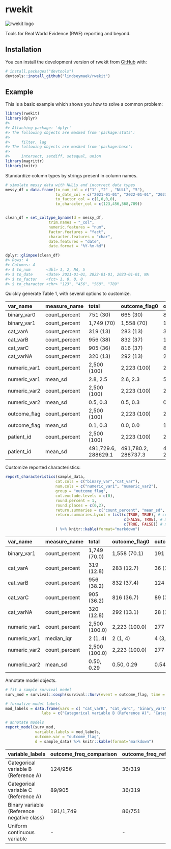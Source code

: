 
<!-- README.md is generated from README.Rmd. Please edit that file -->

# rwekit

<!-- badges: start -->

![rwekit
logo](https://github.com/lindseymaek/rwekit/blob/main/man/figures/logo.png)
<!-- badges: end -->

Tools for Real World Evidence (RWE) reporting and beyond.

## Installation

You can install the development version of rwekit from
[GitHub](https://github.com/) with:

``` r
# install.packages("devtools")
devtools::install_github("lindseymaek/rwekit")
```

## Example

This is a basic example which shows you how to solve a common problem:

``` r
library(rwekit)
library(dplyr)
#> 
#> Attaching package: 'dplyr'
#> The following objects are masked from 'package:stats':
#> 
#>     filter, lag
#> The following objects are masked from 'package:base':
#> 
#>     intersect, setdiff, setequal, union
library(magrittr)
library(knitr)
```

Standardize column types by strings present in column names.

``` r
# simulate messy data with NULLs and incorrect data types
messy_df = data.frame(to_num_col = c("1" ,"2" , "NULL", "5"),
                      to_date_col = c("2021-01-01", "2022-01-01", "2023-01-01", "NULL"),
                      to_factor_col = c(1,0,0,0),
                      to_character_col = c(123,456,568,789))


clean_df = set_coltype_byname(d = messy_df,
                   trim.names = "_col",
                   numeric.features = "num",
                   factor.features = "fact",
                   character.features = "char",
                   date.features = "date",
                   date.format = "%Y-%m-%d")

dplyr::glimpse(clean_df)
#> Rows: 4
#> Columns: 4
#> $ to_num       <dbl> 1, 2, NA, 5
#> $ to_date      <date> 2021-01-01, 2022-01-01, 2023-01-01, NA
#> $ to_factor    <fct> 1, 0, 0, 0
#> $ to_character <chr> "123", "456", "568", "789"
```

Quickly generate Table 1, with several options to customize.

| var_name     | measure_name  | total               | outcome_flag0       | outcome_flag1       |
|:-------------|:--------------|:--------------------|:--------------------|:--------------------|
| binary_var0  | count_percent | 751 (30)            | 665 (30)            | 86 (31)             |
| binary_var1  | count_percent | 1,749 (70)          | 1,558 (70)          | 191 (69)            |
| cat_varA     | count_percent | 319 (13)            | 283 (13)            | 36 (13)             |
| cat_varB     | count_percent | 956 (38)            | 832 (37)            | 124 (45)            |
| cat_varC     | count_percent | 905 (36)            | 816 (37)            | 89 (32)             |
| cat_varNA    | count_percent | 320 (13)            | 292 (13)            | 28 (10)             |
| numeric_var1 | count_percent | 2,500 (100)         | 2,223 (100)         | 277 (100)           |
| numeric_var1 | mean_sd       | 2.8, 2.5            | 2.6, 2.3            | 5.0, 3.1            |
| numeric_var2 | count_percent | 2,500 (100)         | 2,223 (100)         | 277 (100)           |
| numeric_var2 | mean_sd       | 0.5, 0.3            | 0.5, 0.3            | 0.5, 0.3            |
| outcome_flag | count_percent | 2,500 (100)         | 2,223 (100)         | 277 (100)           |
| outcome_flag | mean_sd       | 0.1, 0.3            | 0.0, 0.0            | 1.0, 0.0            |
| patient_id   | count_percent | 2,500 (100)         | 2,223 (100)         | 277 (100)           |
| patient_id   | mean_sd       | 491,729.6, 288629.1 | 491,780.2, 288737.3 | 491,323.7, 288280.1 |

Customize reported characteristics:

``` r
report_characteristics(sample_data,
                      cat.cols = c("binary_var","cat_var"),
                      num.cols = c("numeric_var1", "numeric_var2"),
                      group = "outcome_flag",
                      col.exclude.levels = c(0),
                      round.percent = 1,
                      round.places = c(0,2),
                      return.summaries = c("count_percent", "mean_sd", "median_iqr"),
                      return.summaries.bycol = list(c(TRUE, TRUE), # count_percent
                                                    c(FALSE, TRUE), # mean_sd
                                                    c(TRUE, FALSE)) # median_iqr
                      ) %>% knitr::kable(format="markdown")
```

| var_name     | measure_name  | total         | outcome_flag0 | outcome_flag1 |
|:-------------|:--------------|:--------------|:--------------|:--------------|
| binary_var1  | count_percent | 1,749 (70.0)  | 1,558 (70.1)  | 191 (69.0)    |
| cat_varA     | count_percent | 319 (12.8)    | 283 (12.7)    | 36 (13.0)     |
| cat_varB     | count_percent | 956 (38.2)    | 832 (37.4)    | 124 (44.8)    |
| cat_varC     | count_percent | 905 (36.2)    | 816 (36.7)    | 89 (32.1)     |
| cat_varNA    | count_percent | 320 (12.8)    | 292 (13.1)    | 28 (10.1)     |
| numeric_var1 | count_percent | 2,500 (100.0) | 2,223 (100.0) | 277 (100.0)   |
| numeric_var1 | median_iqr    | 2 (1, 4)      | 2 (1, 4)      | 4 (3, 7)      |
| numeric_var2 | count_percent | 2,500 (100.0) | 2,223 (100.0) | 277 (100.0)   |
| numeric_var2 | mean_sd       | 0.50, 0.29    | 0.50, 0.29    | 0.54, 0.29    |

Annotate model objects.

``` r
# fit a sample survival model
surv_mod = survival::coxph(survival::Surv(event = outcome_flag, time = numeric_var1) ~ binary_var + cat_var + numeric_var2, data = sample_data)

# formalize model labels
mod_labels = data.frame(vars = c( "cat_varB", "cat_varC", "binary_var1", "numeric_var2"),
                labs = c("Categorical variable B (Reference A)", "Categorical variable C (Reference A)","Binary variable (Reference negative class)","Uniform continuous variable"))

# annotate models
report_model(surv_mod, 
             variable.labels = mod_labels,
             outcome.var = "outcome_flag",
             d = sample_data) %>% knitr::kable(format="markdown")
```

| variable_labels                            | outcome_freq_comparison | outcome_freq_reference | estimate_CI      | p_round | variables    |  estimate | std.error |   statistic |   p.value |  conf_low | conf_high |
|:-------------------------------------------|:------------------------|:-----------------------|:-----------------|:--------|:-------------|----------:|----------:|------------:|----------:|----------:|----------:|
| Categorical variable B (Reference A)       | 124/956                 | 36/319                 | 1.33 (0.92-1.93) | 0.13    | cat_varB     | 1.3303186 | 0.1907225 |   1.4965120 | 0.1345203 | 0.9154032 | 1.9332986 |
| Categorical variable C (Reference A)       | 89/905                  | 36/319                 | 1.13 (0.76-1.67) | 0.55    | cat_varC     | 1.1269923 | 0.2007271 |   0.5955968 | 0.5514446 | 0.7604344 | 1.6702448 |
| Binary variable (Reference negative class) | 191/1,749               | 86/751                 | 0.85 (0.64-1.11) | 0.24    | binary_var1  | 0.8470304 | 0.1400712 |  -1.1852457 | 0.2359203 | 0.6436802 | 1.1146224 |
| Uniform continuous variable                | \-                      | \-                     | 0.09 (0.06-0.15) | \<0.001 | numeric_var2 | 0.0922383 | 0.2344896 | -10.1641166 | 0.0000000 | 0.0582523 | 0.1460526 |
